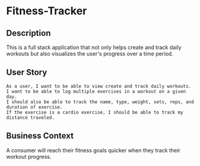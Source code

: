 # Fitness-Tracker 

## Description

This is a full stack application that not only helps create and track daily workouts but also visualizes the user's progress over a time period. 


## User Story
```
As a user, I want to be able to view create and track daily workouts. 
I want to be able to log multiple exercises in a workout on a given day. 
I should also be able to track the name, type, weight, sets, reps, and duration of exercise. 
If the exercise is a cardio exercise, I should be able to track my distance traveled.
```

## Business Context

A consumer will reach their fitness goals quicker when they track their workout progress.
